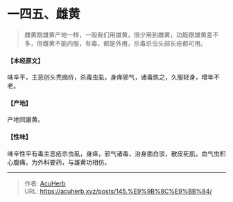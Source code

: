 # 一四五、雌黄


> 雌黄跟雄黄产地一样，一般我们用雄黄，很少用到雌黄，功能跟雄黄差不多，但雌黄不能内服，有毒，都是外用，杀毒杀虫头部长疮都可用。

#### 【本经原文】
味辛平，主恶创头秃痂疥，杀毒虫虱，身痒邪气，诸毒炼之，久服轻身，增年不老。
#### 【产地】
产地同雄黄。
#### 【性味】
味辛性平有毒主恶疮杀虫虱，身痒，邪气诸毒，治身面白驳，散皮死肌，血气虫积心腹痛，为外科要药，与雄黄功相仿。

---

> 作者: [AcuHerb](https://acuherb.xyz)  
> URL: https://acuherb.xyz/posts/145.%E9%9B%8C%E9%BB%84/  

